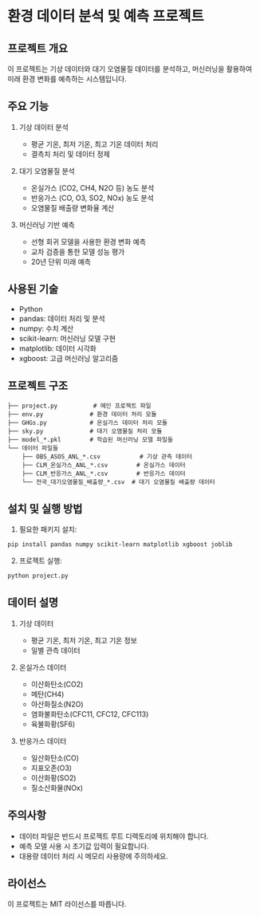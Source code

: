 # 환경 데이터 분석 및 예측 프로젝트

## 프로젝트 개요
이 프로젝트는 기상 데이터와 대기 오염물질 데이터를 분석하고, 머신러닝을 활용하여 미래 환경 변화를 예측하는 시스템입니다.

## 주요 기능
1. 기상 데이터 분석
   - 평균 기온, 최저 기온, 최고 기온 데이터 처리
   - 결측치 처리 및 데이터 정제

2. 대기 오염물질 분석
   - 온실가스 (CO2, CH4, N2O 등) 농도 분석
   - 반응가스 (CO, O3, SO2, NOx) 농도 분석
   - 오염물질 배출량 변화율 계산

3. 머신러닝 기반 예측
   - 선형 회귀 모델을 사용한 환경 변화 예측
   - 교차 검증을 통한 모델 성능 평가
   - 20년 단위 미래 예측

## 사용된 기술
- Python
- pandas: 데이터 처리 및 분석
- numpy: 수치 계산
- scikit-learn: 머신러닝 모델 구현
- matplotlib: 데이터 시각화
- xgboost: 고급 머신러닝 알고리즘

## 프로젝트 구조
```
├── project.py          # 메인 프로젝트 파일
├── env.py             # 환경 데이터 처리 모듈
├── GHGs.py            # 온실가스 데이터 처리 모듈
├── sky.py             # 대기 오염물질 처리 모듈
├── model_*.pkl        # 학습된 머신러닝 모델 파일들
└── 데이터 파일들
    ├── OBS_ASOS_ANL_*.csv           # 기상 관측 데이터
    ├── CLM_온실가스_ANL_*.csv        # 온실가스 데이터
    ├── CLM_반응가스_ANL_*.csv        # 반응가스 데이터
    └── 전국_대기오염물질_배출량_*.csv  # 대기 오염물질 배출량 데이터
```

## 설치 및 실행 방법
1. 필요한 패키지 설치:
```bash
pip install pandas numpy scikit-learn matplotlib xgboost joblib
```

2. 프로젝트 실행:
```bash
python project.py
```

## 데이터 설명
1. 기상 데이터
   - 평균 기온, 최저 기온, 최고 기온 정보
   - 일별 관측 데이터

2. 온실가스 데이터
   - 이산화탄소(CO2)
   - 메탄(CH4)
   - 아산화질소(N2O)
   - 염화불화탄소(CFC11, CFC12, CFC113)
   - 육불화황(SF6)

3. 반응가스 데이터
   - 일산화탄소(CO)
   - 지표오존(O3)
   - 이산화황(SO2)
   - 질소산화물(NOx)

## 주의사항
- 데이터 파일은 반드시 프로젝트 루트 디렉토리에 위치해야 합니다.
- 예측 모델 사용 시 초기값 입력이 필요합니다.
- 대용량 데이터 처리 시 메모리 사용량에 주의하세요.

## 라이선스
이 프로젝트는 MIT 라이선스를 따릅니다. 
